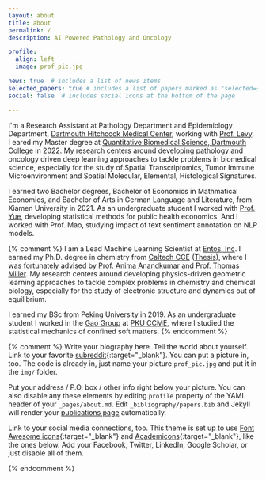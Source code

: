 ```yaml
---
layout: about
title: about
permalink: /
description: AI Powered Pathology and Oncology

profile:
  align: left
  image: prof_pic.jpg

news: true  # includes a list of news items
selected_papers: true # includes a list of papers marked as "selected={true}"
social: false  # includes social icons at the bottom of the page

---
```


I'm a Research Assistant at Pathology Department and Epidemiology Department, <a href="https://www.dartmouth-hitchcock.org/">Dartmouth Hitchcock Medical Center</a>, working with <a href="https://jlevy44.github.io/levylab/">Prof. Levy</a>. I eared my Master degree at <a href="https://geiselmed.dartmouth.edu/qbs/">Quantitative Biomedical Science, Dartmouth College</a> in 2022. My research centers around developing pathology and oncology driven deep learning approaches to tackle problems in biomedical science, especially for the study of Spatial Transcriptomics, Tumor Immune Microenvironment and Spatial Molecular, Elemental, Histological Signatures.

I earned two Bachelor degrees, Bachelor of Economics in Mathmatical Economics, and Bachelor of Arts in German Language and Literature, from Xiamen University in 2021. As an undergraduate student I worked with <a href="http://tensorlab.cms.caltech.edu/users/anima/group.html">Prof. Yue</a>, developing statistical methods for public health economics. And I worked with Prof. Mao, studying impact of text sentiment annotation on NLP models.

{% comment %}
I am a Lead Machine Learning Scientist at <a href="https://www.entos.ai/about">Entos, Inc</a>. I earned my Ph.D. degree in chemistry from <a href="https://cce.caltech.edu/">Caltech CCE</a> (<a href="https://thesis.library.caltech.edu/15077">Thesis</a>), where I was fortunately advised by <a href="http://tensorlab.cms.caltech.edu/users/anima/group.html">Prof. Anima Anandkumar</a> and <a href="https://millergroup.caltech.edu/Miller_Group/Home.html">Prof. Thomas Miller</a>.  My research centers around developing physics-driven geometric learning approaches to tackle complex problems in chemistry and chemical biology, especially for the study of electronic structure and dynamics out of equilibrium.

I earned my BSc from Peking University in 2019. As an undergraduate student I worked in the <a href="https://www.chem.pku.edu.cn/gaoyq/">Gao Group</a> at <a href="https://www.chem.pku.edu.cn/en/">PKU CCME</a>, where I studied the statistical mechanics of confined soft matters.
{% endcomment %}

{% comment %}
Write your biography here. Tell the world about yourself. Link to your favorite [subreddit](http://reddit.com){:target="\_blank"}. You can put a picture in, too. The code is already in, just name your picture `prof_pic.jpg` and put it in the `img/` folder.

Put your address / P.O. box / other info right below your picture. You can also disable any these elements by editing `profile` property of the YAML header of your `_pages/about.md`. Edit `_bibliography/papers.bib` and Jekyll will render your [publications page](/al-folio/publications/) automatically.

Link to your social media connections, too. This theme is set up to use [Font Awesome icons](http://fortawesome.github.io/Font-Awesome/){:target="\_blank"} and [Academicons](https://jpswalsh.github.io/academicons/){:target="\_blank"}, like the ones below. Add your Facebook, Twitter, LinkedIn, Google Scholar, or just disable all of them.

{% endcomment %}
